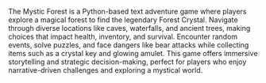 The Mystic Forest is a Python-based text adventure game where players explore a magical forest to find the legendary Forest Crystal. Navigate through diverse locations like caves, waterfalls, and ancient trees, making choices that impact health, inventory, and survival. Encounter random events, solve puzzles, and face dangers like bear attacks while collecting items such as a crystal key and glowing amulet. This game offers immersive storytelling and strategic decision-making, perfect for players who enjoy narrative-driven challenges and exploring a mystical world.
